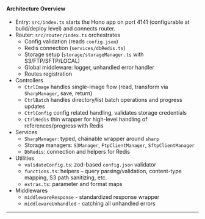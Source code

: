 #### Architecture Overview
- Entry: `src/index.ts` starts the Hono app on port 4141 (configurable at build/deploy level) and connects router.
- Router: `src/router/index.ts` orchestrates
    - Config validation (reads `config.json`)
    - Redis connection (`services/dbRedis.ts`)
    - Storage setup (`storage/storageManager.ts` with S3/FTP/SFTP/LOCAL)
    - Global middleware: logger, unhandled error handler
    - Routes registration
- Controllers
    - `CtrlImage` handles single-image flow (read, transform via `SharpManager`, save, return)
    - `CtrlBatch` handles directory/list batch operations and progress updates
    - `CtrlConfig` config related handling, validates storage credentials
    - `CtrlRedis` thin wrapper for high-level handling of references/progress with Redis
- Services
    - `SharpManager`: typed, chainable wrapper around `sharp`
    - Storage managers: `S3Manager`, `FtpClientManager`, `SftpClientManager`
    - `DbRedis`: connection and helpers for Redis
- Utilities
    - `validateConfig.ts`: zod-based `config.json` validator
    - `functions.ts`: helpers – query parsing/validation, content-type mapping, S3 path sanitizing, etc.
    - `extras.ts`: parameter and format maps
- Middlewares
  - `middlewareResponse` - standardized response wrapper
  - `middlewareUnhandled` - catching all unhandled errors

---